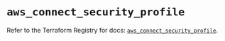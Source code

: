 # `aws_connect_security_profile`

Refer to the Terraform Registry for docs: [`aws_connect_security_profile`](https://registry.terraform.io/providers/hashicorp/aws/5.99.0/docs/resources/connect_security_profile).

